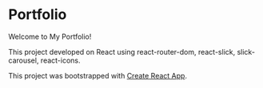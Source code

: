 # Portfolio

Welcome to My Portfolio!

This project developed on React using react-router-dom, react-slick, slick-carousel, react-icons. 

This project was bootstrapped with [Create React App](https://github.com/facebook/create-react-app).

